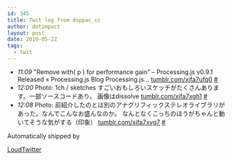 ```yaml
---
id: 345
title: Twit log from doppac_cc
author: dotimpact
layout: post
date: 2010-05-22
tags:
  - twit
---
```

<ul class="loudtwitter">
  <li>
    <em>11:09</em> "Remove with( p ) for performance gain" &#8211; Processing.js v0.9.1 Released « Processing.js Blog Processing.js&#8230; <a href="http://tumblr.com/xifa7ufq0">tumblr.com/xifa7ufq0</a> <a href="http://twitter.com/doppac_cc/statuses/14399464853">#</a>
  </li>
  <li>
    <em>12:00</em> Photo: 1ch / sketches すごいおもしろいスケッチがたくさんあります。一部ソースコードあり。 画像はdissolve <a href="http://tumblr.com/xifa7xgh1">tumblr.com/xifa7xgh1</a> <a href="http://twitter.com/doppac_cc/statuses/14402316103">#</a>
  </li>
  <li>
    <em>12:08</em> Photo: 前紹介したのとは別のアナグリフィックステレオライブラリがあった。なんでこんなお盛んなのか。 なんとなくこっちのほうがちゃんと動いてそうな気がする（印象） <a href="http://tumblr.com/xifa7xvg7">tumblr.com/xifa7xvg7</a> <a href="http://twitter.com/doppac_cc/statuses/14402725401">#</a>
  </li>
</ul>Automatically shipped by 

[LoudTwitter][1]

 [1]: http://www.loudtwitter.com
